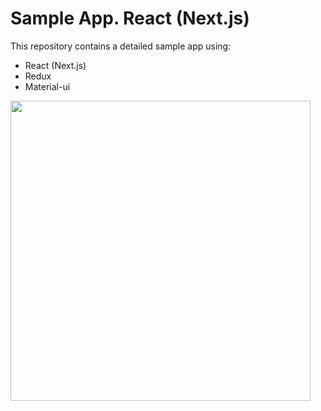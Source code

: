 # Sample App. React (Next.js)

This repository contains a detailed sample app using:

 - React (Next.js)
 - Redux
 - Material-ui

<img src="https://raw.githubusercontent.com/limnid/react-sample/master/misc/screen.png" width="480">